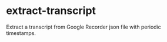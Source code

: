 # extract-transcript

Extract a transcript from Google Recorder json file with periodic timestamps.
